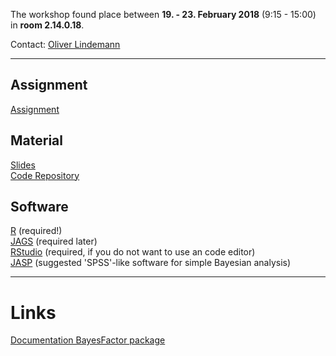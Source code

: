<!-- ### Please note: The workshop is fully booked. Further registrations are not possible. ###
-->

The workshop found place between **19. - 23. February 2018** (9:15 - 15:00) in **room 2.14.0.18**. 

Contact: [Oliver Lindemann](http://cognitive-psychology.eu/lindemann/)

---

## Assignment

[Assignment](https://github.com/lindemann09/Potsdam-Bayes-2018/tree/master/assignment )   

## Material


[Slides](https://github.com/lindemann09/Potsdam-Bayes-2018/tree/master/slides)  
[Code Repository](https://github.com/lindemann09/Potsdam-Bayes-2018/tree/master/code) 


## Software

[R](http://cran.us.r-project.org/) (required!)  
[JAGS](https://sourceforge.net/projects/mcmc-jags/files/JAGS/4.x/) (required 
  later)  
[RStudio](http://www.rstudio.com/products/rstudio/download/) (required, if you do not 
  want to use an code editor)  
[JASP](https://jasp-stats.org/) (suggested 'SPSS'-like software for simple Bayesian analysis)   


--- 
# Links
[Documentation BayesFactor package](http://bayesfactorpcl.r-forge.r-project.org/)
